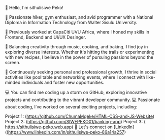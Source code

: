 👋 Hello, I'm sithulisiwe Peko!

🌄 Passionate hiker, gym enthusiast, and avid programmer with a National Diploma in Information Technology from Walter Sisulu University.

💼 Previously worked at CapaCiti UVU Africa, where I honed my skills in Frontend, Backend and UI/UX Desinger.

🎨 Balancing creativity through music, cooking, and baking, I find joy in exploring diverse interests. Whether it's hitting the trails or experimenting with new recipes, I believe in the power of pursuing passions beyond the screen.

🌱 Continuously seeking personal and professional growth, I thrive in social activities like pool table and networking events, where I connect with like-minded individuals and foster new opportunities.

💻 You can find me coding up a storm on GitHub, exploring innovative projects and contributing to the vibrant developer community. 💻 Passionate about coding, I've worked on several exciting projects, including:

Project 1: (https://github.com/ChumaMqeke/HTML-CSS-and-JS-Website) Project 2: (https://github.com/SIWEPEKO01/banking-app) Project 3: ( https://sithulisiwe-peko.web.app) 🔗 Let's connect on [LinkedIn]((https://www.linkedin.com/in/sithulisiwe-peko-86a14a257)



















